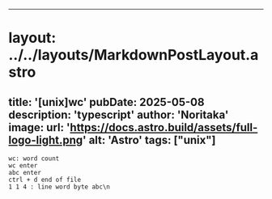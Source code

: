 
---
# layout: ../../layouts/MarkdownPostLayout.astro
title: '[unix]wc'
pubDate: 2025-05-08
description: 'typescript'
author: 'Noritaka'
image:
    url: 'https://docs.astro.build/assets/full-logo-light.png'
    alt: 'Astro'
tags: ["unix"]
---



```
wc: word count
wc enter
abc enter
ctrl + d end of file
1 1 4 : line word byte abc\n
```
